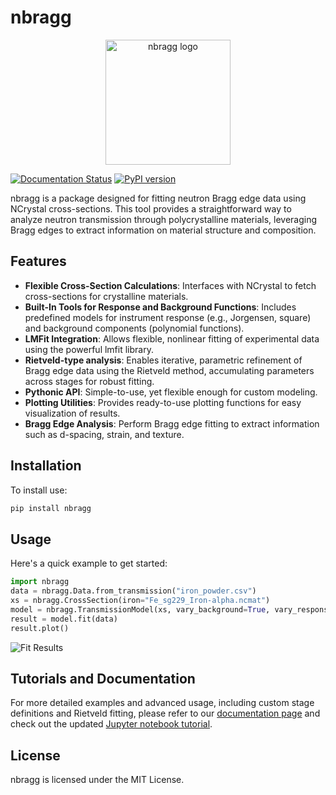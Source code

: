 # nbragg

<p align="center">
  <img src="docs/source/_static/nbragg_logo.png" alt="nbragg logo" width="200"/>
</p>

[![Documentation Status](https://readthedocs.org/projects/nbragg/badge/?version=latest)](https://nbragg.readthedocs.io/en/latest/?badge=latest)
[![PyPI version][pypi-version]][pypi-link]


nbragg is a package designed for fitting neutron Bragg edge data using NCrystal cross-sections. This tool provides a straightforward way to analyze neutron transmission through polycrystalline materials, leveraging Bragg edges to extract information on material structure and composition.

## Features

- **Flexible Cross-Section Calculations**: Interfaces with NCrystal to fetch cross-sections for crystalline materials.
- **Built-In Tools for Response and Background Functions**: Includes predefined models for instrument response (e.g., Jorgensen, square) and background components (polynomial functions).
- **LMFit Integration**: Allows flexible, nonlinear fitting of experimental data using the powerful lmfit library.
- **Rietveld-type analysis**: Enables iterative, parametric refinement of Bragg edge data using the Rietveld method, accumulating parameters across stages for robust fitting.
- **Pythonic API**: Simple-to-use, yet flexible enough for custom modeling.
- **Plotting Utilities**: Provides ready-to-use plotting functions for easy visualization of results.
- **Bragg Edge Analysis**: Perform Bragg edge fitting to extract information such as d-spacing, strain, and texture.

## Installation

To install use:

```bash
pip install nbragg
```

## Usage

Here's a quick example to get started:

```python
import nbragg
data = nbragg.Data.from_transmission("iron_powder.csv")                         # read data
xs = nbragg.CrossSection(iron="Fe_sg229_Iron-alpha.ncmat")                      # define sample
model = nbragg.TransmissionModel(xs, vary_background=True, vary_response=True)  # define model
result = model.fit(data)                                                        # perform fit
result.plot()                                                                   # plot results
```

![Fit Results](notebooks/fit_results.png)

## Tutorials and Documentation

For more detailed examples and advanced usage, including custom stage definitions and Rietveld fitting, please refer to our [documentation page](https://nbragg.readthedocs.io) and check out the updated [Jupyter notebook tutorial](notebooks/nbragg_tutorial.ipynb).

## License

nbragg is licensed under the MIT License.

[pypi-version]: https://img.shields.io/pypi/v/nbragg.svg
[pypi-link]: https://pypi.org/project/nbragg/
[pypi-platforms]: https://img.shields.io/badge/platforms-linux%20%7C%20osx%20%7C%20windows-blue.svg